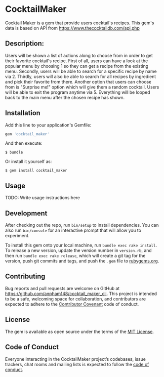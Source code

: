 # CocktailMaker

Cocktail Maker is a gem that provide users cocktail's recipes. This gem's data is based on API from https://www.thecocktaildb.com/api.php

## Description:

Users will be shown a list of actions along to choose from in order to get their favorite cocktail's recipe. First of all, users can have a look at the popular menu by choosing 1 so they can get a recipe from the existing menu. Secondly, users will be able to search for a specific recipe by name via 2. Thirdly, users will also be able to search for all recipes by ingredient and pick their favorite from there. Another option that users can choose from is "Surprise me!" option which will give them a random cocktail. Users will be able to exit the program anytime via 5. Everything will be looped back to the main menu after the chosen recipe has shown. 

## Installation

Add this line to your application's Gemfile:

```ruby
gem 'cocktail_maker'
```

And then execute:

    $ bundle

Or install it yourself as:

    $ gem install cocktail_maker

## Usage

TODO: Write usage instructions here

## Development

After checking out the repo, run `bin/setup` to install dependencies. You can also run `bin/console` for an interactive prompt that will allow you to experiment.

To install this gem onto your local machine, run `bundle exec rake install`. To release a new version, update the version number in `version.rb`, and then run `bundle exec rake release`, which will create a git tag for the version, push git commits and tags, and push the `.gem` file to [rubygems.org](https://rubygems.org).

## Contributing

Bug reports and pull requests are welcome on GitHub at https://github.com/anpham148/cocktail_maker_cli. This project is intended to be a safe, welcoming space for collaboration, and contributors are expected to adhere to the [Contributor Covenant](http://contributor-covenant.org) code of conduct.

## License

The gem is available as open source under the terms of the [MIT License](https://opensource.org/licenses/MIT).

## Code of Conduct

Everyone interacting in the CocktailMaker project’s codebases, issue trackers, chat rooms and mailing lists is expected to follow the [code of conduct](https://github.com/anpham148/cocktail_maker_cli/blob/master/CODE_OF_CONDUCT.md).
